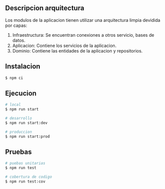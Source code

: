 ## Descripcion arquitectura

Los modulos de la aplicacion tienen utilizar una arquitectura limpia devidida por capas:
1. Infraestructura: Se encuentran conexiones a otros servicio, bases de datos.
2. Aplicacion: Contiene los servicios de la aplicacion.
3. Dominio: Contiene las entidades de la aplicacion y repositorios.

[//]: # (Ejemplo de estructura completa:)

[//]: # ()
[//]: # (1. users/)

[//]: # (    users.module.ts  # Modulo de nestjs)

[//]: # (    application/)

[//]: # (        servicios/)

[//]: # (        dtos/)

[//]: # (        errores/)

[//]: # (    dominio/)

[//]: # (        entidades/)

[//]: # (        repositorios/)

[//]: # (        servicios/)

[//]: # (    infraestructura/)

[//]: # (        adaptadores/)

[//]: # (        controladores/)

## Instalacion

```bash
$ npm ci
```

## Ejecucion

```bash
# local
$ npm run start

# desarrollo
$ npm run start:dev

# produccion
$ npm run start:prod
```

## Pruebas

```bash
# puebas unitarias
$ npm run test

# cobertura de codigo
$ npm run test:cov
```
